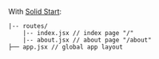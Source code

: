 With [Solid Start](https://start.solidjs.com/core-concepts/routing):

```
|-- routes/
    |-- index.jsx // index page "/"
    |-- about.jsx // about page "/about"
├── app.jsx // global app layout
```
